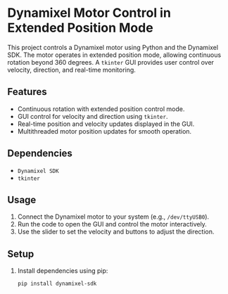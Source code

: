 # Dynamixel Motor Control in Extended Position Mode

This project controls a Dynamixel motor using Python and the Dynamixel SDK. The motor operates in extended position mode, allowing continuous rotation beyond 360 degrees. A `tkinter` GUI provides user control over velocity, direction, and real-time monitoring.

## Features
- Continuous rotation with extended position control mode.
- GUI control for velocity and direction using `tkinter`.
- Real-time position and velocity updates displayed in the GUI.
- Multithreaded motor position updates for smooth operation.

## Dependencies
- `Dynamixel SDK`
- `tkinter`

## Usage
1. Connect the Dynamixel motor to your system (e.g., `/dev/ttyUSB0`).
2. Run the code to open the GUI and control the motor interactively.
3. Use the slider to set the velocity and buttons to adjust the direction.

## Setup
1. Install dependencies using pip:
   ```bash
   pip install dynamixel-sdk
